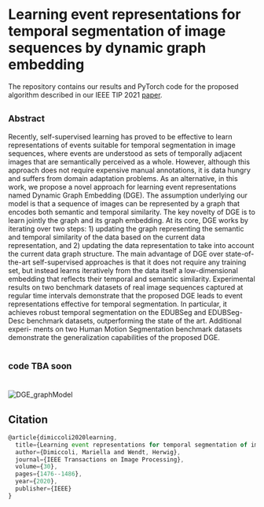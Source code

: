 # Learning event representations for temporal segmentation of image sequences by dynamic graph embedding
The repository contains our results and PyTorch code for the proposed algorithm described in our IEEE TIP 2021 [paper](https://upcommons.upc.edu/bitstream/handle/2117/343742/2389-Learning-event-representations-for-temporal-segmentation-of-image-sequences-by-dynamic-graph-embedding.pdf?sequence=1).

## <sub> Abstract </sub>
Recently, self-supervised learning has proved to be
effective to learn representations of events suitable for temporal
segmentation in image sequences, where events are understood
as sets of temporally adjacent images that are semantically
perceived as a whole. However, although this approach does not
require expensive manual annotations, it is data hungry and
suffers from domain adaptation problems. As an alternative,
in this work, we propose a novel approach for learning event
representations named Dynamic Graph Embedding (DGE). The
assumption underlying our model is that a sequence of images
can be represented by a graph that encodes both semantic and
temporal similarity. The key novelty of DGE is to learn jointly
the graph and its graph embedding. At its core, DGE works by
iterating over two steps: 1) updating the graph representing the
semantic and temporal similarity of the data based on the current
data representation, and 2) updating the data representation
to take into account the current data graph structure. The
main advantage of DGE over state-of-the-art self-supervised
approaches is that it does not require any training set, but
instead learns iteratively from the data itself a low-dimensional
embedding that reflects their temporal and semantic similarity.
Experimental results on two benchmark datasets of real image
sequences captured at regular time intervals demonstrate that
the proposed DGE leads to event representations effective for
temporal segmentation. In particular, it achieves robust temporal
segmentation on the EDUBSeg and EDUBSeg-Desc benchmark
datasets, outperforming the state of the art. Additional experi-
ments on two Human Motion Segmentation benchmark datasets
demonstrate the generalization capabilities of the proposed DGE.
#





## <sub> code TBA soon </sub>
#
![DGE_graphModel](https://user-images.githubusercontent.com/50593288/135725077-c7a743d5-905b-4424-bb29-b368fa6faebe.jpg)


## Citation

```js
@article{dimiccoli2020learning,
  title={Learning event representations for temporal segmentation of image sequences by dynamic graph embedding},
  author={Dimiccoli, Mariella and Wendt, Herwig},
  journal={IEEE Transactions on Image Processing},
  volume={30},
  pages={1476--1486},
  year={2020},
  publisher={IEEE}
}
